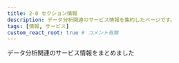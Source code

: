 ```yaml
---
title: 2-0 セクション情報
description: データ分析関連のサービス情報を集約したページです。
tags: [情報, サービス]
custom_react_root: true # コメント有無
---
```


データ分析関連のサービス情報をまとめました

